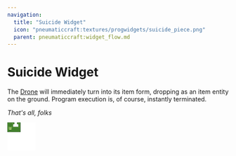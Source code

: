 ```yaml
---
navigation:
  title: "Suicide Widget"
  icon: "pneumaticcraft:textures/progwidgets/suicide_piece.png"
  parent: pneumaticcraft:widget_flow.md
---
```


# Suicide Widget

The [Drone](../drone.md) will immediately turn into its item form, dropping as an item entity on the ground. Program execution is, of course, instantly terminated.

*That's all, folks*

![](suicide_piece.png)

